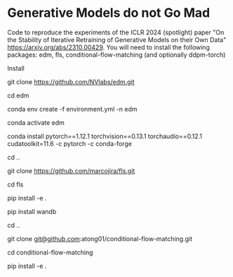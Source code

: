 # Generative Models do not Go Mad
Code to reproduce the experiments of the ICLR 2024 (spotlight) paper "On the Stability of Iterative Retraining of Generative Models on their Own Data" https://arxiv.org/abs/2310.00429. You will need to install the following packages: edm, fls, conditional-flow-matching (and optionally ddpm-torch)

Install

git clone https://github.com/NVlabs/edm.git

cd edm

conda env create -f environment.yml -n edm

conda activate edm

conda install pytorch==1.12.1 torchvision==0.13.1 torchaudio==0.12.1 cudatoolkit=11.6 -c pytorch -c conda-forge

cd ..

git clone https://github.com/marcojira/fls.git

cd fls

pip install -e .

pip install wandb

cd ..

git clone git@github.com:atong01/conditional-flow-matching.git

cd conditional-flow-matching

pip install -e .
